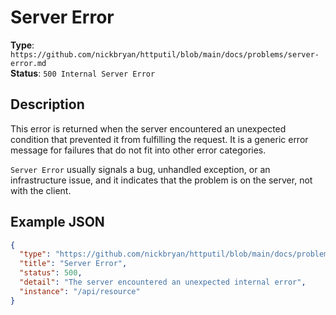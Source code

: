 # Server Error

**Type**: `https://github.com/nickbryan/httputil/blob/main/docs/problems/server-error.md`  
**Status**: `500 Internal Server Error`

## Description

This error is returned when the server encountered an unexpected condition that prevented it from fulfilling the request. It is a generic error message for failures that do not fit into other error categories.

`Server Error` usually signals a bug, unhandled exception, or an infrastructure issue, and it indicates that the problem is on the server, not with the client.

## Example JSON

```json
{
  "type": "https://github.com/nickbryan/httputil/blob/main/docs/problems/server-error.md",
  "title": "Server Error",
  "status": 500,
  "detail": "The server encountered an unexpected internal error",
  "instance": "/api/resource"
}
```
